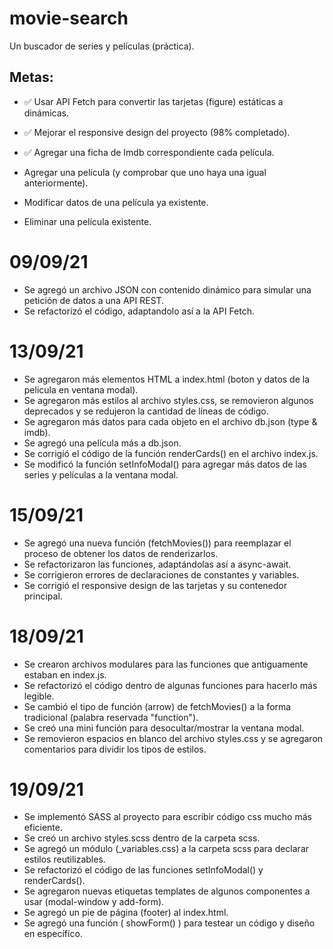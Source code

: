# movie-search
Un buscador de series y películas (práctica).

## Metas:
- ✅ Usar API Fetch para convertir las tarjetas (figure) estáticas a dinámicas.
- ✅  Mejorar el responsive design del proyecto (98% completado).
- ✅ Agregar una ficha de Imdb correspondiente cada película.

 - Agregar una película (y comprobar que uno haya una igual anteriormente).
 - Modificar datos de una película ya existente.
 - Eliminar una película existente.
 
# 09/09/21
- Se agregó un archivo JSON con contenido dinámico para simular una petición de datos a una API REST.
- Se refactorizó el código, adaptandolo así a la API Fetch.

# 13/09/21

- Se agregaron más elementos HTML a index.html (boton y datos de la pelicula en ventana modal).
- Se agregaron más estilos al archivo styles.css, se removieron algunos deprecados y se redujeron la cantidad de líneas de código.
- Se agregaron más datos para cada objeto en el archivo db.json (type & imdb).
- Se agregó una película más a db.json.
- Se corrigió el código de la función renderCards() en el archivo index.js.
- Se modificó la función setInfoModal() para agregar más datos de las series y películas a la ventana modal.

# 15/09/21
- Se agregó una nueva función (fetchMovies()) para reemplazar el proceso de obtener los datos de renderizarlos.
- Se refactorizaron las funciones, adaptándolas así a async-await.
- Se corrigieron errores de declaraciones de constantes y variables.
- Se corrigió el responsive design de las tarjetas y su contenedor principal.

# 18/09/21

- Se crearon archivos modulares para las funciones que antiguamente estaban en index.js.
- Se refactorizó el código dentro de algunas funciones para hacerlo más legible.
- Se cambió el  tipo de función (arrow) de fetchMovies() a la forma tradicional (palabra reservada "function").
- Se creó una mini función para desocultar/mostrar la ventana modal.
- Se removieron espacios en blanco del archivo styles.css y se agregaron comentarios para dividir los tipos de estilos.

# 19/09/21
- Se implementó SASS al proyecto para escribir código css mucho más eficiente.
- Se creó un archivo styles.scss dentro de la carpeta scss.
- Se agregó un módulo (_variables.css) a la carpeta scss para declarar estilos reutilizables.
- Se refactorizó el código de las funciones setInfoModal() y renderCards().
- Se agregaron nuevas etiquetas templates de algunos componentes a usar (modal-window y add-form).
- Se agregó un pie de página (footer) al index.html.
- Se agregó una función ( showForm() ) para testear un código y diseño en específico.

